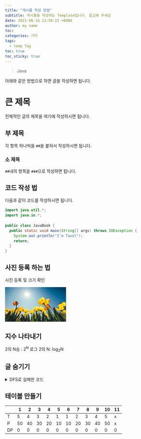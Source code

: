```yaml
---
title: "게시물 작성 방법"
subtitle: 게시물을 작성하는 Template입니다. 참고해 주세요
date: 2021-06-16 13:59:23 +0900
author: my name
toc: 
categories: 기타
tags:
  - temp Tag
toc: true
toc_sticky: true
---
```


> Java

아래와 같은 방법으로 하면 글을 작성하면 됩니다.

# 큰 제목

전체적인 글의 제목을 여기에 작성하시면 됩니다.

## 부 제목

각 항목 하나씩을 `##`을 붙혀서 작성하시면 됩니다.

### 소 제목

`##`내의 항목을 `###`으로 작성하면 됩니다.

## 코드 작성 법

다음과 같이 코드를 작성하시면 됩니다.

```java
import java.util.*;
import java.io.*;

public class JavaBook {
  public static void main(String[] args) throws IOException {
    System.out.println("I'm Taxol");
    return;
  }
}
```

## 사진 등록 하는 법

사진 등록 및 크기 확인

<img src="assets/images/sample/Spring-Time.jpg" width="40%" height="40%">

## 지수 나타내기

2의 N승 : 2<sup>N</sup>
로그 2의 N: log<sub>2</sub>N

## 글 숨기기

<details>
<summary>DFS로 실패한 코드</summary>
<div markdown="1">

여기에 숨길 내용 작성

</div>
</details>

## 테이블 만들기

|     | 1   | 2   | 3   | 4   | 5   | 6   | 7   | 8   | 9   | 10  | 11  |
| --- | --- | --- | --- | --- | --- | --- | --- | --- | --- | --- | --- |
| T   | 5   | 4   | 3   | 2   | 1   | 1   | 2   | 3   | 4   | 5   | x   |
| P   | 50  | 40  | 30  | 20  | 10  | 10  | 20  | 30  | 40  | 50  | x   |
| DP  | 0   | 0   | 0   | 0   | 0   | 0   | 0   | 0   | 0   | 0   | 0   |
